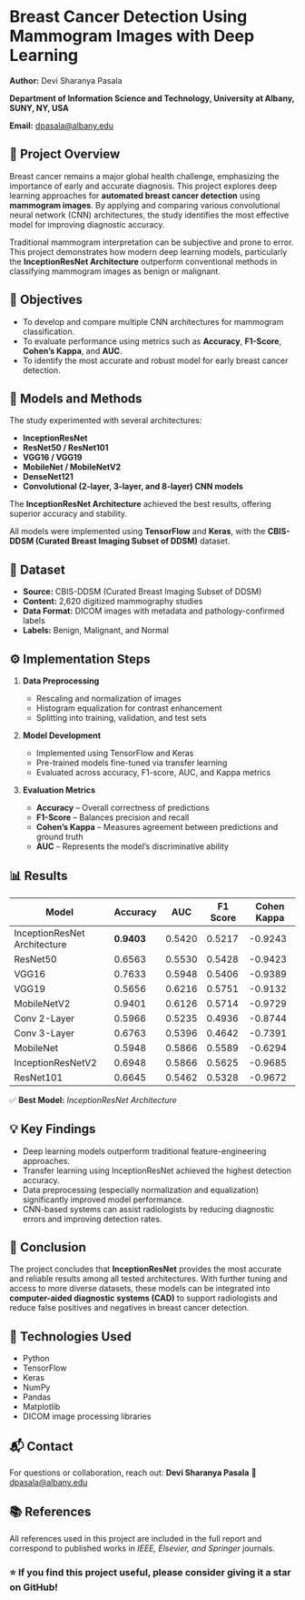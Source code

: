 # Breast Cancer Detection Using Mammogram Images with Deep Learning

**Author:** Devi Sharanya Pasala

**Department of Information Science and Technology, University at Albany, SUNY, NY, USA**

**Email:** [dpasala@albany.edu](mailto:dpasala@albany.edu)



## 📘 Project Overview

Breast cancer remains a major global health challenge, emphasizing the importance of early and accurate diagnosis. This project explores deep learning approaches for **automated breast cancer detection** using **mammogram images**. By applying and comparing various convolutional neural network (CNN) architectures, the study identifies the most effective model for improving diagnostic accuracy.

Traditional mammogram interpretation can be subjective and prone to error. This project demonstrates how modern deep learning models, particularly the **InceptionResNet Architecture** outperform conventional methods in classifying mammogram images as benign or malignant.



## 🎯 Objectives

* To develop and compare multiple CNN architectures for mammogram classification.
* To evaluate performance using metrics such as **Accuracy**, **F1-Score**, **Cohen’s Kappa**, and **AUC**.
* To identify the most accurate and robust model for early breast cancer detection.



## 🧠 Models and Methods

The study experimented with several architectures:

* **InceptionResNet**
* **ResNet50 / ResNet101**
* **VGG16 / VGG19**
* **MobileNet / MobileNetV2**
* **DenseNet121**
* **Convolutional (2-layer, 3-layer, and 8-layer) CNN models**

The **InceptionResNet Architecture** achieved the best results, offering superior accuracy and stability.

All models were implemented using **TensorFlow** and **Keras**, with the **CBIS-DDSM (Curated Breast Imaging Subset of DDSM)** dataset.



## 🧩 Dataset

* **Source:** CBIS-DDSM (Curated Breast Imaging Subset of DDSM)
* **Content:** 2,620 digitized mammography studies
* **Data Format:** DICOM images with metadata and pathology-confirmed labels
* **Labels:** Benign, Malignant, and Normal



## ⚙️ Implementation Steps

1. **Data Preprocessing**

   * Rescaling and normalization of images
   * Histogram equalization for contrast enhancement
   * Splitting into training, validation, and test sets

2. **Model Development**

   * Implemented using TensorFlow and Keras
   * Pre-trained models fine-tuned via transfer learning
   * Evaluated across accuracy, F1-score, AUC, and Kappa metrics

3. **Evaluation Metrics**

   * **Accuracy** – Overall correctness of predictions
   * **F1-Score** – Balances precision and recall
   * **Cohen’s Kappa** – Measures agreement between predictions and ground truth
   * **AUC** – Represents the model’s discriminative ability



## 📊 Results

| Model                        | Accuracy   | AUC    | F1 Score | Cohen Kappa |
| ---------------------------- | ---------- | ------ | -------- | ----------- |
| InceptionResNet Architecture | **0.9403** | 0.5420 | 0.5217   | -0.9243     |
| ResNet50                     | 0.6563     | 0.5530 | 0.5428   | -0.9423     |
| VGG16                        | 0.7633     | 0.5948 | 0.5406   | -0.9389     |
| VGG19                        | 0.5656     | 0.6216 | 0.5751   | -0.9132     |
| MobileNetV2                  | 0.9401     | 0.6126 | 0.5714   | -0.9729     |
| Conv 2-Layer                 | 0.5966     | 0.5235 | 0.4936   | -0.8744     |
| Conv 3-Layer                 | 0.6763     | 0.5396 | 0.4642   | -0.7391     |
| MobileNet                    | 0.5948     | 0.5866 | 0.5589   | -0.6294     |
| InceptionResNetV2            | 0.6948     | 0.5866 | 0.5625   | -0.9685     |
| ResNet101                    | 0.6645     | 0.5462 | 0.5328   | -0.9672     |

✅ **Best Model:** *InceptionResNet Architecture*



## 💡 Key Findings

* Deep learning models outperform traditional feature-engineering approaches.
* Transfer learning using InceptionResNet achieved the highest detection accuracy.
* Data preprocessing (especially normalization and equalization) significantly improved model performance.
* CNN-based systems can assist radiologists by reducing diagnostic errors and improving detection rates.



## 🧾 Conclusion

The project concludes that **InceptionResNet** provides the most accurate and reliable results among all tested architectures.
With further tuning and access to more diverse datasets, these models can be integrated into **computer-aided diagnostic systems (CAD)** to support radiologists and reduce false positives and negatives in breast cancer detection.



## 🧰 Technologies Used

* Python
* TensorFlow
* Keras
* NumPy
* Pandas
* Matplotlib
* DICOM image processing libraries



## 📬 Contact

For questions or collaboration, reach out:
**Devi Sharanya Pasala**
📧 [dpasala@albany.edu](mailto:dpasala@albany.edu)



## 📚 References

All references used in this project are included in the full report and correspond to published works in *IEEE, Elsevier, and Springer* journals.



### ⭐ If you find this project useful, please consider giving it a star on GitHub!
